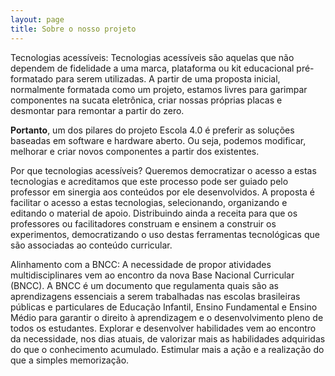 ```yaml
---
layout: page
title: Sobre o nosso projeto
---
```

Tecnologias acessíveis:
Tecnologias acessíveis são aquelas que não dependem de fidelidade a uma marca, plataforma ou kit educacional pré-formatado para serem utilizadas. A partir de uma proposta inicial, normalmente formatada como um projeto, estamos livres para garimpar componentes na sucata eletrônica, criar nossas próprias placas e desmontar para remontar a partir do zero.



**Portanto**, um dos pilares do projeto Escola 4.0  é preferir as soluções baseadas em software e hardware aberto. Ou seja, podemos modificar, melhorar e criar novos componentes a partir dos existentes.

Por que tecnologias acessíveis?
Queremos democratizar o acesso a estas tecnologias e acreditamos que este processo pode ser guiado pelo professor em sinergia aos conteúdos por ele desenvolvidos.
A proposta é facilitar o acesso a estas tecnologias, selecionando, organizando e editando o material de apoio. Distribuindo ainda a receita para que os professores ou facilitadores construam e ensinem a construir os experimentos, democratizando o uso destas ferramentas tecnológicas que são associadas ao conteúdo curricular.

Alinhamento com a BNCC:
A necessidade de propor atividades multidisciplinares vem ao encontro da nova Base Nacional Curricular (BNCC). A BNCC é um documento que regulamenta quais são as aprendizagens essenciais a serem trabalhadas nas escolas brasileiras públicas e particulares de Educação Infantil, Ensino Fundamental e Ensino Médio para garantir o direito à aprendizagem e o desenvolvimento pleno de todos os estudantes.
Explorar e desenvolver habilidades vem ao encontro da necessidade, nos dias atuais, de valorizar mais as habilidades adquiridas do que o conhecimento acumulado. Estimular mais a ação e a realização do que a simples memorização.
